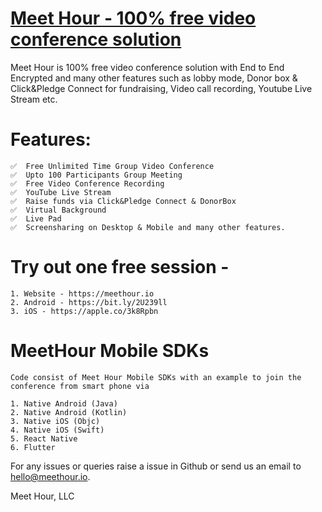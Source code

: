 # [Meet Hour - 100% free video conference solution](https://meethour.io)
Meet Hour is 100% free video conference solution with End to End Encrypted and many other features such as lobby mode, Donor box & Click&Pledge Connect for fundraising, Video call recording, Youtube Live Stream etc.

# Features:

    ✅  Free Unlimited Time Group Video Conference
    ✅  Upto 100 Participants Group Meeting
    ✅  Free Video Conference Recording 
    ✅  YouTube Live Stream
    ✅  Raise funds via Click&Pledge Connect & DonorBox
    ✅  Virtual Background
    ✅  Live Pad
    ✅  Screensharing on Desktop & Mobile and many other features.

# Try out one free session -

    1. Website - https://meethour.io
    2. Android - https://bit.ly/2U239ll
    3. iOS - https://apple.co/3k8Rpbn


# MeetHour Mobile SDKs

    Code consist of Meet Hour Mobile SDKs with an example to join the conference from smart phone via

    1. Native Android (Java)
    2. Native Android (Kotlin)
    3. Native iOS (Objc)
    4. Native iOS (Swift)
    5. React Native
    6. Flutter

For any issues or queries raise a issue in Github or send us an email to hello@meethour.io.

Meet Hour, LLC
